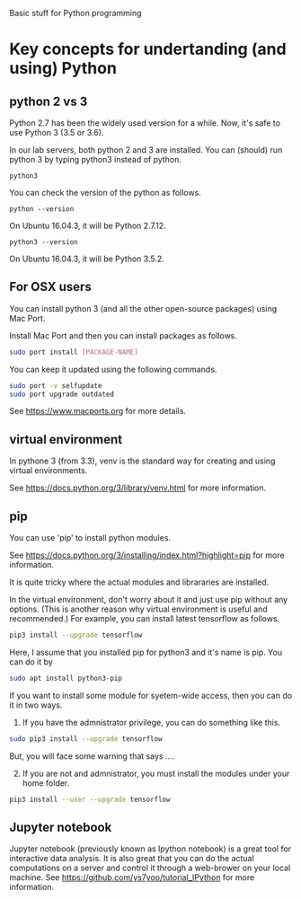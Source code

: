 Basic stuff for Python programming


# Key concepts for undertanding (and using) Python

## python 2 vs 3
Python 2.7 has been the widely used version for a while. 
Now, it's safe to use Python 3 (3.5 or 3.6).

In our lab servers, both python 2 and 3 are installed.
You can (should) run python 3 by typing python3 instead of python.
```
python3
```



You can check the version of the python as follows.
```
python --version
```
On Ubuntu 16.04.3, it will be Python 2.7.12.
```
python3 --version
```
On Ubuntu 16.04.3, it will be Python 3.5.2.

## For OSX users
You can install python 3 (and all the other open-source packages) using Mac Port. 

Install Mac Port and then you can install packages as follows.
```bash 
sudo port install [PACKAGE-NAME]
```

You can keep it updated using the following commands.
```bash
sudo port -v selfupdate
sudo port upgrade outdated
```

See https://www.macports.org for more details.



## virtual environment 
In pythone 3 (from 3.3), venv is the standard way for creating and using virtual environments.

See https://docs.python.org/3/library/venv.html for more information.


## pip
You can use 'pip' to install python modules.

See https://docs.python.org/3/installing/index.html?highlight=pip for more information.

It is quite tricky where the actual modules and librararies are installed. 

In the virtual environment, don't worry about it and just use pip without any options.
(This is another reason why virtual environment is useful and recommended.)
For example, you can install latest tensorflow as follows.
```bash
pip3 install --upgrade tensorflow
```
Here, I assume that you installed pip for python3 and it's name is pip.
You can do it by 
```bash
sudo apt install python3-pip
```

If you want to install some module for syetem-wide access, then you can do it in two ways.
1. If you have the admnistrator privilege, you can do something like this.
```bash
sudo pip3 install --upgrade tensorflow
```
But, you will face some warning that says ....

2. If you are not and admnistrator, you must install the modules under your home folder. 
```bash
pip3 install --user --upgrade tensorflow
```



## Jupyter notebook
Jupyter notebook (previously known as Ipython notebook) is a great tool for interactive data analysis. 
It is also great that you can do the actual computations on a server and control it through a web-brower on your local machine. 
See https://github.com/ys7yoo/tutorial_IPython for more information.


